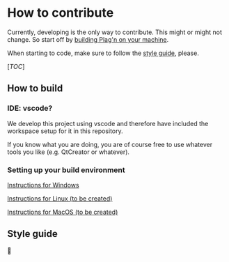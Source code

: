 # How to contribute

Currently, developing is the only way to contribute. This might or might not change. So start off by [building Plag'n on your machine](./README.md#How_to_build).

When starting to code, make sure to follow the [style guide](./README.md#Style_guide), please.

[_TOC_]

## How to build

### IDE: vscode?

We develop this project using vscode and therefore have included the workspace setup for it in this repository.

If you know what you are doing, you are of course free to use whatever tools you like (e.g. QtCreator or whatever).

### Setting up your build environment

[Instructions for Windows](./buildWindows.md)

[Instructions for Linux (to be created)](./buildLinux.md)

[Instructions for MacOS (to be created)](./buildMacOS.md)

## Style guide

:construction:
